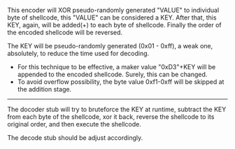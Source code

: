   This encoder will XOR pseudo-randomly generated "VALUE" to individual byte of shellcode, this "VALUE" can be considered a KEY. 
After that, this KEY, again, will be added(+) to each byte of shellcode. Finally the order of the encoded shellcode will be reversed.
  
  The KEY will be pseudo-randomly generated (0x01 - 0xff), a weak one, absolutely, to reduce the time used for decoding.
  
  * For this technique to be effective, a maker value "0xD3"+KEY will be appended to the encoded shellcode. Surely, this can be changed.
* To avoid overflow possibility, the byte value 0xf1-0xff will be skipped at the addition stage.

--------------------------------------------------------------------------------------------------------------------

The docoder stub will try to bruteforce the KEY at runtime, subtract the KEY from each byte of the shellcode, xor it back, reverse the shellcode to its original order, and then execute the shellcode.

The decode stub should be adjust accordingly. 
